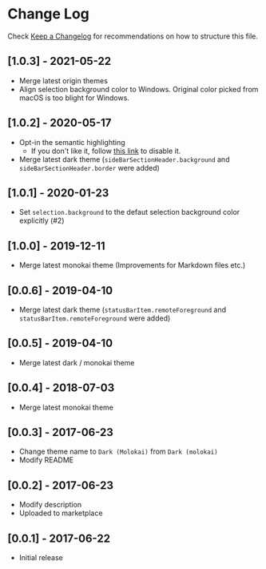 # Change Log

Check [Keep a Changelog](https://keepachangelog.com/) for recommendations on how to structure this file.

## [1.0.3] - 2021-05-22
- Merge latest origin themes
- Align selection background color to Windows. Original color picked from macOS is too blight for Windows.

## [1.0.2] - 2020-05-17
- Opt-in the semantic highlighting
  - If you don't like it, follow [this link](https://github.com/microsoft/vscode/wiki/Semantic-Highlighting-Overview) to disable it.
- Merge latest dark theme (`sideBarSectionHeader.background` and `sideBarSectionHeader.border` were added)

## [1.0.1] - 2020-01-23
- Set `selection.background` to the defaut selection background color explicitly (#2)

## [1.0.0] - 2019-12-11
- Merge latest monokai theme (Improvements for Markdown files etc.)

## [0.0.6] - 2019-04-10
- Merge latest dark theme (`statusBarItem.remoteForeground` and `statusBarItem.remoteForeground` were added)

## [0.0.5] - 2019-04-10
- Merge latest dark / monokai theme

## [0.0.4] - 2018-07-03
- Merge latest monokai theme

## [0.0.3] - 2017-06-23
- Change theme name to `Dark (Molokai)` from `Dark (molokai)`
- Modify README

## [0.0.2] - 2017-06-23
- Modify description
- Uploaded to marketplace

## [0.0.1] - 2017-06-22
- Initial release
